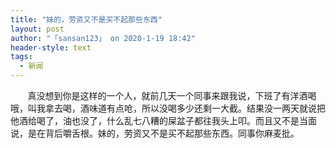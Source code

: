 ```yaml
---
title: "妹的，劳资又不是买不起那些东西"
layout: post
author: "「sansan123」 on 2020-1-19 18:42"
header-style: text
tags:
  - 新闻
---
```


<head></head>
<body>
  &nbsp; &nbsp;&nbsp; &nbsp; 真没想到你是这样的一个人，就前几天一个同事来跟我说，下班了有洋酒喝哦，叫我拿去喝，酒味道有点呛，所以没喝多少还剩一大截。结果没一两天就说把他酒给喝了，油也没了，什么乱七八糟的屎盆子都往我头上叩。而且又不是当面说，是在背后嚼舌根。妹的，劳资又不是买不起那些东西。同事你麻麦批。
 <br>
</body>


